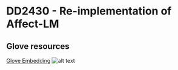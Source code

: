 # DD2430 - Re-implementation of Affect-LM
## Glove resources
[Glove Embedding](https://drive.google.com/drive/u/0/folders/1CGXtIhERCgWAxIc3JyYFlSmR0x6xTxsR "Resource Folder")
![alt text](https://svgsilh.com/svg/1462088.svg)